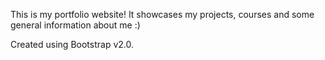 This is my portfolio website!
It showcases my projects, courses and some general information about me :)

Created using Bootstrap v2.0.

